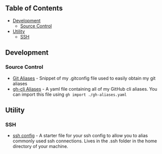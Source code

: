 ## Table of Contents

- [Development](#development)
    - [Source Control](#source-control)
- [Utility](#utility)
    - [SSH](#ssh)

## Development

### Source Control

- [Git Aliases](https://github.com/breadboi/my-cli/blob/main/development/source-control/.gitconfig) - Snippet of my .gitconfig file used to easily obtain my git aliases
- [gh-cli Aliases](https://github.com/breadboi/my-cli/blob/main/development/source-control/gh-aliases.yaml) - A yaml file containing all of my GitHub cli aliases. You can import this file using `gh import ./gh-aliases.yaml`

## Utility

### SSH
- [ssh config](https://github.com/breadboi/my-cli/blob/main/utility/ssh/sshconfig) - A starter file for your ssh config to allow you to alias commonly used ssh connections. Lives in the .ssh folder in the home directory of your machine.